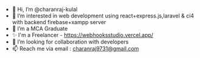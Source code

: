 - 👋 Hi, I’m @charanraj-kulal
- 👀 I’m interested in web development using react+express.js,laravel & ci4 with backend firebase+xampp server
- 🌱 I’m a MCA Graduate
- ✨ I'm a Freelancer - https://webhooksstudio.vercel.app/
- 🤝 I’m looking for collaboration with developers
- 📫 Reach me via email : charanraj9731@gmail.com

<!---
charanraj-kulal/charanraj-kulal is a ✨ special ✨ repository because its `README.md` (this file) appears on your GitHub profile.
You can click the Preview link to take a look at your changes.
--->
